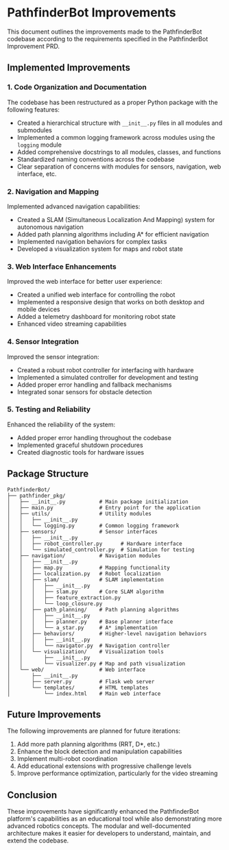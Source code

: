 # PathfinderBot Improvements

This document outlines the improvements made to the PathfinderBot codebase according to the requirements specified in the PathfinderBot Improvement PRD.

## Implemented Improvements

### 1. Code Organization and Documentation

The codebase has been restructured as a proper Python package with the following features:

- Created a hierarchical structure with `__init__.py` files in all modules and submodules
- Implemented a common logging framework across modules using the `logging` module
- Added comprehensive docstrings to all modules, classes, and functions
- Standardized naming conventions across the codebase
- Clear separation of concerns with modules for sensors, navigation, web interface, etc.

### 2. Navigation and Mapping

Implemented advanced navigation capabilities:

- Created a SLAM (Simultaneous Localization And Mapping) system for autonomous navigation
- Added path planning algorithms including A* for efficient navigation
- Implemented navigation behaviors for complex tasks
- Developed a visualization system for maps and robot state

### 3. Web Interface Enhancements

Improved the web interface for better user experience:

- Created a unified web interface for controlling the robot
- Implemented a responsive design that works on both desktop and mobile devices
- Added a telemetry dashboard for monitoring robot state
- Enhanced video streaming capabilities

### 4. Sensor Integration

Improved the sensor integration:

- Created a robust robot controller for interfacing with hardware
- Implemented a simulated controller for development and testing
- Added proper error handling and fallback mechanisms
- Integrated sonar sensors for obstacle detection

### 5. Testing and Reliability

Enhanced the reliability of the system:

- Added proper error handling throughout the codebase
- Implemented graceful shutdown procedures
- Created diagnostic tools for hardware issues

## Package Structure

```
PathfinderBot/
├── pathfinder_pkg/
│   ├── __init__.py           # Main package initialization
│   ├── main.py               # Entry point for the application
│   ├── utils/                # Utility modules
│   │   ├── __init__.py
│   │   └── logging.py        # Common logging framework
│   ├── sensors/              # Sensor interfaces
│   │   ├── __init__.py
│   │   ├── robot_controller.py      # Hardware interface
│   │   └── simulated_controller.py  # Simulation for testing
│   ├── navigation/           # Navigation modules
│   │   ├── __init__.py
│   │   ├── map.py            # Mapping functionality
│   │   ├── localization.py   # Robot localization
│   │   ├── slam/             # SLAM implementation
│   │   │   ├── __init__.py
│   │   │   ├── slam.py       # Core SLAM algorithm
│   │   │   ├── feature_extraction.py
│   │   │   └── loop_closure.py
│   │   ├── path_planning/    # Path planning algorithms
│   │   │   ├── __init__.py
│   │   │   ├── planner.py    # Base planner interface
│   │   │   └── a_star.py     # A* implementation
│   │   ├── behaviors/        # Higher-level navigation behaviors
│   │   │   ├── __init__.py
│   │   │   └── navigator.py  # Navigation controller
│   │   └── visualization/    # Visualization tools
│   │       ├── __init__.py
│   │       └── visualizer.py # Map and path visualization
│   └── web/                  # Web interface
│       ├── __init__.py
│       ├── server.py         # Flask web server
│       └── templates/        # HTML templates
│           └── index.html    # Main web interface
```

## Future Improvements

The following improvements are planned for future iterations:

1. Add more path planning algorithms (RRT, D*, etc.)
2. Enhance the block detection and manipulation capabilities
3. Implement multi-robot coordination
4. Add educational extensions with progressive challenge levels
5. Improve performance optimization, particularly for the video streaming

## Conclusion

These improvements have significantly enhanced the PathfinderBot platform's capabilities as an educational tool while also demonstrating more advanced robotics concepts. The modular and well-documented architecture makes it easier for developers to understand, maintain, and extend the codebase.
